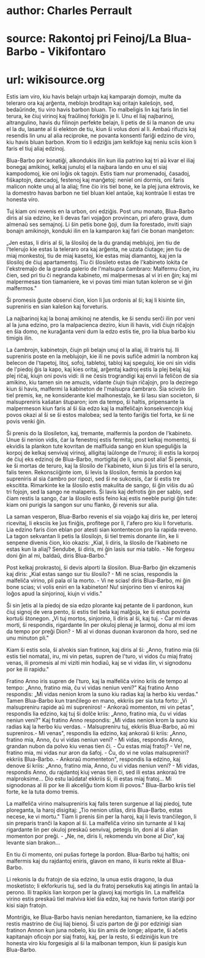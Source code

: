 # author: Charles Perrault
# source: Rakontoj pri Feinoj/La Blua-Barbo - Vikifontaro
# url: wikisource.org
 

Estis iam viro, kiu havis belajn urbajn kaj kamparajn domojn, multe da teleraro ora kaj arĝenta, meblojn broditajn kaj oritajn kaleŝojn, sed, bedaŭrinde, tiu viro havis barbon bluan. Tio malbeligis lin kaj faris lin tiel terura, ke ĉiuj virinoj kaj fraŭlinoj forkiĝis je li. Unu el liaj najbarinoj, altrangulino, havis du filinojn perfekte belajn, li petis de ŝi la manon de unu el la du, lasante al ŝi elekton de tiu, kiun ŝi volus doni al li. Ambaŭ rifuzis kaj resendis lin unu al alia reciproke, ne povanta konsenti fariĝi edzino de viro, kiu havis bluan barbon. Krom tio li edziĝis jam kelkfoje kaj neniu sciis kion li faris el tiuj aliaj edzinoj. 

Blua-Barbo por konatiĝi, alkondukis ilin kun ilia patrino kaj tri aŭ kvar el iliaj bonegaj amikinoj, kelkaj junuloj el la najbara lando en unu el siaj kampodomoj, kie oni loĝis ok tagojn. Estis tiam nur promenadoj, ĉasadoj, fiŝkaptojn, dancadoj, festenoj kaj manĝetoj: neniel oni dormis, oni faris malicon nokte unuj al la aliaj; fine ĉio iris tiel bone, ke la plej juna ektrovis, ke la domestro havas barbon ne tiel bluan kiel antaŭe, kaj kontraŭe li estas tre honesta viro. 

Tuj kiam oni revenis en la urbon, oni edziĝis. Post unu monato, Blua-Barbo diris al sia edzino, ke li devas fari vojaĝon provincan, pri afero grava, dum almenaŭ ses semajnoj. Li ŝin petis bone ĝoji, dum lia forestado, inviti siajn bonajn amikinojn, konduki ilin en la kamparon kaj fari ĉie bonan manĝeton: 

„Jen estas, li diris al ŝi, la ŝlosiloj de la du grandaj meblujoj, jen tiu de l'telerujo kie estas la teleraro ora kaj arĝenta, ne uzata ĉiutage; jen tiu de miaj monkestoj, tiu de miaj kasetoj, kie estas miaj diamantoj, kaj jen la ŝlosiloj de ĉiuj apartamentoj. Tiu ĉi ŝlosileto estas de l'kabineto lokita ĉe l'ekstremaĵo de la granda galerio de l'malsupra ĉambraro: Malfermu ĉion, iru ĉien, sed pri tiu ĉi negranda kabineto, mi malpermesas al vi iri en ĝin; kaj mi malpermesas tion tiamaniere, ke vi povas timi mian tutan koleron se vi ĝin malfermos." 

Ŝi promesis ĝuste observi ĉion, kion li ĵus ordonis al ŝi; kaj li kisinte ŝin, supreniris en sian kaleŝon kaj forveturis. 

La najbarinoj kaj la bonaj amikinoj ne atendis, ke ŝi sendu serĉi ilin por veni al la juna edzino, pro la malpacienca deziro, kiun ili havis, vidi ĉiujn riĉaĵojn en ŝia domo, ne kuraĝanta veni dum la edzo estis tie, pro lia blua barbo kiu timigis ilin. 

La ĉambrojn, kabinetojn, ĉiujn pli belajn unuj ol la aliaj, ili trairis tuj. Ili supreniris poste en la meblujojn, kie ili ne povis sufiĉe admiri la nombron kaj belecon de l'tapetoj, litoj, sofoj, tabletoj, tabloj kaj speguloj, kie oni sin vidis de l'piedoj ĝis la kapo, kaj kies oritaj, arĝentaj kadroj estis la plej belaj kaj plej riĉaj, kiujn oni povis vidi: ili ne ĉesis trograndigi kaj envii la feliĉon de sia amikino, kiu tamen sin ne amuzis, vidante ĉiujn tiujn riĉaĵojn, pro la dezirego kiun ŝi havis, malfermi la kabineton de l'malsupra ĉambraro. Ŝia scivolo ŝin tiel premis, ke, ne konsiderante kiel malhonestaĵo, ke ŝi lasu sian societon, ŝi malsupreniris kaŝatan ŝtuparon; iom da tempo, ŝi haltis, pripensante la malpermeson kiun faris al ŝi ŝia edzo kaj la malfeliĉajn konsekvencojn kiuj povos okazi al ŝi se ŝi estos malobea; sed la tento fariĝis tiel forta, ke ŝi ne povis venki ĝin. 

Ŝi prenis do la ŝlosileton, kaj, tremante, malfermis la pordon de l'kabineto. Unue ŝi nenion vidis, ĉar la fenestroj estis fermitaj; post kelkaj momentoj, ŝi ekvidis la plankon tute kovritan de malfluida sango en kiun speguliĝis la korpoj de kelkaj senvivaj virinoj, alligitaj laŭlonge de l'muroj; ili estis la korpoj de ĉiuj eks edzinoj de Blua-Barbo, mortigitaj de li, unu post alia! Ŝi pensis, ke ŝi mortas de teruro, kaj la ŝlosilo de l'kabineto, kiun ŝi ĵus tiris el la seruro, falis teren. Rekonsciiĝinte iom, ŝi levis la ŝlosilon, fermis la pordon kaj supreniris al sia ĉambro por ripozi, sed ŝi ne sukcesis, ĉar ŝi estis tre ekscitita. Rimarkinte ke la ŝlosilo estis makulita de sango, ŝi ĝin viŝis du aŭ tri fojojn, sed la sango ne malaperis. Ŝi lavis kaj defrotis ĝin per sablo, sed ĉiam restis la sango, ĉar la ŝlosilo estis feino kaj estis neeble purigi ĝin tute: kiam oni purigis la sangon sur unu flanko, ĝi revenis sur alia. 

La saman vesperon, Blua-Barbo revenis el sia vojaĝo kaj diris ke, per leteroj ricevitaj, li eksciis ke ĵus finiĝis, profitege por li, l'afero pro kiu li forveturis. Lia edzino faris ĉion eblan por atesti sian kontentecon pro lia rapida reveno. La tagon sekvantan li petis la ŝlosilojn, ŝi tiel tremis donante ilin, ke li senpene divenis ĉion, kio okazis: „Kial, li diris, la ŝlosilo de l'kabineto ne estas kun la aliaj? Sendube, ŝi diris, mi ĝin lasis sur mia tablo. - Ne forgesu doni ĝin al mi, baldaŭ, diris Blua-Barbo." 

Post kelkaj prokrastoj, ŝi devis alporti la ŝlosilon. Blua-Barbo ĝin ekzamenis kaj diris: „Kial estas sango sur tiu ŝlosilo? - Mi ne scias, respondis la malfeliĉa virino, pli pala ol la morto. - Vi ne scias! diris Blua-Barbo, mi ĝin bone scias; vi volis eniri en la kabineton! Nu! sinjorino tien vi eniros kaj loĝos apud la sinjorinoj, kiujn vi vidis." 

Ŝi sin ĵetis al la piedoj de sia edzo plorante kaj petante de li pardonon, kun ĉiuj signoj de vera pento, ŝi estis tiel bela kaj malĝoja, ke ŝi estus povinta kortuŝi ŝtonegon. „Vi tuj mortos, sinjorino, li diris al ŝi, kaj tuj. - Ĉar mi devas morti, ŝi respondis, rigardante lin per okuloj plenaj je larmoj, donu al mi iom da tempo por preĝi Dion? - Mi al vi donas duonan kvaronon da horo, sed ne unu minuton pli." 

Kiam ŝi estis sola, ŝi alvokis sian fratinon, kaj diris al ŝi: „Anno, fratino mia (ŝi estis tiel nomata), iru, mi vin petas, supren de l'turo, vi vidos ĉu miaj fratoj venas, ili promesis al mi viziti min hodiaŭ, kaj se vi vidas ilin, vi signodonu por ke ili rapidu." 

Fratino Anno iris supren de l'turo, kaj la malfeliĉa virino kriis de tempo al tempo: „Anno, fratino mia, ĉu vi vidas neniun veni?" Kaj fratino Anno respondis: „Mi vidas nenion krom la suno kiu radias kaj la herbo kiu verdas." Tamen Blua-Barbo kun tranĉilego en mano, ekkriis per sia tuta forto: „Vi malsupreniru rapide aŭ mi supreniros! - Ankoraŭ momenton, mi vin petas", respondis lia edzino, kaj tuj ŝi dolĉe kriis: „Anno, fratino mia, ĉu vi vidas neniun veni?" Kaj fratino Anno respondis: „Mi vidas nenion krom la suno kiu radias kaj la herbo kiu verdas. - Malsupreniru tuj, ekkriis Blua-Barbo, aŭ mi supreniros.- Mi venas", respondis lia edzino, kaj ankoraŭ ŝi kriis: „Anno, fratino mia, Anno, ĉu vi vidas neniun veni? - Mi vidas, respondis Anno, grandan nubon da polvo kiu venas tien ĉi. - Ĉu estas miaj fratoj? - Ve! ne, fratino mia, mi vidas nur aron da ŝafoj. - Ĉu, do vi ne volas malsupreniri? ekkriis Blua-Barbo. - Ankoraŭ momenteton", respondis lia edzino, kaj denove ŝi kriis: „Anno, fratino mia, Anno, ĉu vi vidas neniun veni? - Mi vidas, respondis Anno, du rajdantoj kiuj venas tien ĉi, sed ili estas ankoraŭ tre malproksime... Dio estu laŭdata! ekkriis ŝi, ili estas miaj fratoj... Mi signodonas al ili por ke ili akceliĝu tiom kiom ili povos." Blua-Barbo kriis tiel forte, ke la tuta domo tremis. 

La malfeliĉa virino malsupreniris kaj falis teren surgenue al liaj piedoj, tute ploreganta, la haroj disigitaj: „Tio nenion utilas, diris Blua-Barbo, estas necese, ke vi mortu." Tiam li prenis ŝin per la haroj, kaj li levis tranĉilegon, li sin preparis tranĉi la kapon al ŝi. La malfeliĉa virino sin turnante al li kaj rigardante lin per okuloj preskaŭ senvivaj, petegis lin, doni al ŝi alian momenton por preĝi. - „Ne, ne, diris li, rekomendu vin bone al Dio", kaj levante sian brakon... 

En tiu ĉi momento, oni puŝas fortege la pordon. Blua-Barbo tuj haltis; oni malfermis kaj du rajdantoj eniris, glavon en mano, ili kuris rekte al Blua-Barbo.  

Li rekonis la du fratojn de sia edzino, la unua estis dragono, la dua mosketisto; li ekforkuris tuj, sed la du fratoj persekutis kaj atingis lin antaŭ la perono. Ili trapikis lian korpon per la glavoj kaj mortigis lin. La malfeliĉa virino estis preskaŭ tiel malviva kiel ŝia edzo, kaj ne havis forton stariĝi por kisi siajn fratojn. 

Montriĝis, ke Blua-Barbo havis nenian heredanton, tiamaniere, ke lia edzino restis mastrino de ĉiuj liaj bienoj. Ŝi uzis parton de ĝi por edzinigi sian fratinon Annon kun juna nobelo, kiu ŝin amis de longe; aliparte, ŝi aĉetis kapitanajn oficojn por siaj fratoj, kaj, per la resto, ŝi edziniĝis kun tre honesta viro kiu forgesigis al ŝi la malbonan tempon, kiun ŝi pasigis kun Blua-Barbo. 